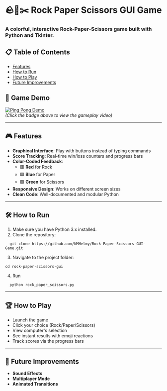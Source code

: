 # 🪨📄✂️ Rock Paper Scissors GUI Game
### A colorful, interactive Rock-Paper-Scissors game built with Python and Tkinter.

## 📋 Table of Contents
- [Features](#-features)
- [How to Run](#%EF%B8%8F-how-to-run)  
- [ How to Play](#-how-to-play)
- [Future Improvements](#-future-improvements)

## 🎥 Game Demo
[![Ping Pong Demo](https://img.shields.io/badge/▶-Watch%20Demo-blue)](https://github.com/user-attachments/assets/d3d516a7-d8aa-4378-a5bb-12e44caa97e1)
<br>*(Click the badge above to view the gameplay video)* 

---

## 🎮 Features
- **Graphical Interface**: Play with buttons instead of typing commands
- **Score Tracking**: Real-time win/loss counters and progress bars
- **Color-Coded Feedback**:
  - 🟥 **Red** for Rock
  - 🟦 **Blue** for Paper
  - 🟩 **Green** for Scissors
- **Responsive Design**: Works on different screen sizes
- **Clean Code**: Well-documented and modular Python

---

## 🛠️ How to Run
1. Make sure you have Python 3.x installed.
2. Clone the repository:
 ```
   git clone https://github.com/NMHelmy/Rock-Paper-Scissors-GUI-Game.git
 ```
3. Navigate to the project folder:
```
cd rock-paper-scissors-gui
```
4. Run
```
  python rock_paper_scissors.py
```

---

## 🏆 How to Play
- Launch the game
- Click your choice (Rock/Paper/Scissors)
- View computer's selection
- See instant results with emoji reactions
- Track scores via the progress bars

---

## 🚀 Future Improvements
- **Sound Effects**
- **Multiplayer Mode**
- **Animated Transitions**
